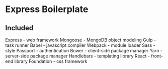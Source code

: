 Express Boilerplate
===================

Included
--------
Express - web framework
Mongoose - MongoDB object modeling
Gulp - task runner
Babel - javascript compiler
Webpack - module loader
Sass - style
Passport - authentication
Bower - client-side package manager
Yarn - server-side package manager
Handlebars - templating library
React - front-end library
Foundation - css framework
